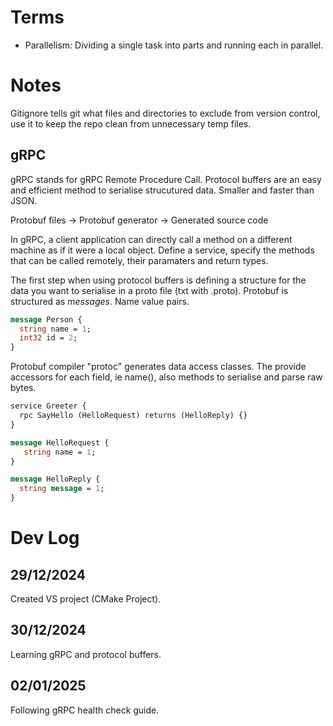 # Terms
- Parallelism: Dividing a single task into parts and running each in parallel.

# Notes
Gitignore tells git what files and directories to exclude from version control, use it to keep the repo clean from unnecessary temp files.
## gRPC
gRPC stands for gRPC Remote Procedure Call.
Protocol buffers are an easy and efficient method to serialise strucutured data. Smaller and faster than JSON.

Protobuf files -> Protobuf generator -> Generated source code

In gRPC, a client application can directly call a method on a different machine as if it were a local object. Define a service, specify the methods that can be called remotely, their paramaters and return types.

The first step when using protocol buffers is defining a structure for the data you want to serialise in a proto file (txt with .proto). Protobuf is structured as _messages_. Name value pairs.

```protobuf
message Person {
  string name = 1;
  int32 id = 2;
}
```

Protobuf compiler "protoc" generates data access classes. The provide accessors for each field, ie name(), also methods to serialise and parse raw bytes.

```protobuf
service Greeter {
  rpc SayHello (HelloRequest) returns (HelloReply) {}
}

message HelloRequest {
   string name = 1;
}

message HelloReply {
  string message = 1;
}
```


# Dev Log
## 29/12/2024
Created VS project (CMake Project).
## 30/12/2024
Learning gRPC and protocol buffers.
## 02/01/2025
Following gRPC health check guide.
